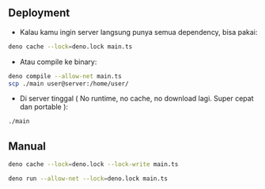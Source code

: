 ## Deployment
- Kalau kamu ingin server langsung punya semua dependency, bisa pakai:
```bash
deno cache --lock=deno.lock main.ts
```
- Atau compile ke binary:
```bash
deno compile --allow-net main.ts
scp ./main user@server:/home/user/
```
- Di server tinggal ( No runtime, no cache, no download lagi. Super cepat dan portable ):
```bash
./main
```

## Manual
```bash
deno cache --lock=deno.lock --lock-write main.ts
```
```bash
deno run --allow-net --lock=deno.lock main.ts
```